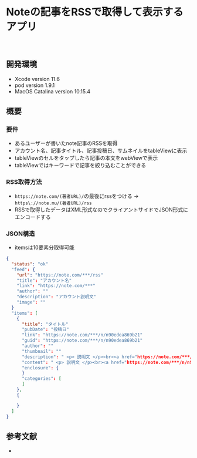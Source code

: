 Noteの記事をRSSで取得して表示するアプリ
====
　
## 開発環境
- Xcode version 11.6
- pod version 1.9.1
- MacOS Catalina version 10.15.4

## 概要
### 要件
- あるユーザーが書いたnote記事のRSSを取得
- アカウント名、記事タイトル、記事投稿日、サムネイルをtableViewに表示
- tableViewのセルをタップしたら記事の本文をwebViewで表示
- tableViewではキーワードで記事を絞り込むことができる

### RSS取得方法
- `https://note.com/(著者URL)/`の最後にrssをつける → `https\://note.mu/(著者URL)/rss`
- RSSで取得したデータはXML形式なのでクライアントサイドでJSON形式にエンコードする 

### JSON構造
- itemsは10要素分取得可能
```JSON
{
  "status": "ok"
  "feed": {
    "url": "https://note.com/***/rss"
    "title": "アカウント名"
    "link": "https://note.com/***"
    "author": ""
    "description": "アカウント説明文"
    "image": ""
  }
  "items": [
    {
      "title": "タイトル"
      "pubDate": "投稿日"
      "link": "https://note.com/***/n/n90edea869b21"
      "guid": "https://note.com/***/n/n90edea869b21"
      "author": ""
      "thumbnail": ""
      "description": " <p> 説明文 </p><br><a href="https://note.com/***/n/n90edea869b21">続きをみる</a> "
      "content": " <p> 説明文 </p><br><a href="https://note.com/***/n/n90edea869b21">続きをみる</a> "
      "enclosure": {
      }
      "categories": [
      ]
    },
    {

    }
  ]
}
```

## 参考文献
- 

